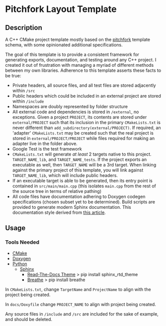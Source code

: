 # Pitchfork Layout Template

## Description

A C++ CMake project template mostly based on the [pitchfork](https://joholl.github.io/pitchfork-website/) template schema, with some opinionated additional specifications.

The goal of this template is to provide a consistent framework for generating exports, documentation, and testing around any C++ project. I created it out of frustration with managing a myriad of different methods between my own libraries. Adherence to this template asserts these facts to be true:

- Private headers, all source files, and all test files are stored adjacently within ```/src```
- Public headers which could be included in an external project are stored within ```/include```
- Namespaces are doubly represented by folder structure
- All external code and dependencies is stored in ```/external```, no exceptions. Given a project ```PROJECT```, its contents are stored under ```external/PROJECT``` such that its inclusion in the primary ```CMakeLists.txt``` is never different than ```add_subdirectory(external/PROJECT)```. If required, an 'adapter' ```CMakeLists.txt``` may be created such that the real project is stored in ```external/PROJECT/PROJECT``` while files required for making an adapter live in the folder above.
- Google Test is the test framework
- ```CMakeLists.txt``` will generate *at least* 2 targets native to this project. ```TARGET_NAME_lib```, and ```TARGET_NAME_tests```. If the project exports an executable as well, then ```TARGET_NAME``` will be a 3rd target. When linking against the primary project of this template, you will link against ```TARGET_NAME_lib```, which will include public headers.
- If an executable target is able to be generated, then its entry point is contained in ```src/main/main.cpp``` (this isolates ```main.cpp``` from the rest of the source tree in terms of relative pathing)
- All code files have documentation adhering to Doxygen codegen specifications (chosen subset yet to be determined). Build scripts are provided to generate modern Sphinx documentation. This documentation style derived from [this article](https://devblogs.microsoft.com/cppblog/clear-functional-c-documentation-with-sphinx-breathe-doxygen-cmake/).

## Usage

### Tools Needed
- [CMake](https://cmake.org/download/)
- [Doxygen](https://www.doxygen.nl/download.html)
- [Python](https://www.python.org/downloads/)
    - [Sphinx](https://www.sphinx-doc.org/en/master/usage/installation.html)
        - [Read-The-Docs Theme](https://sphinx-themes.org/sample-sites/sphinx-rtd-theme/) > pip install sphinx_rtd_theme
        - [Breathe](https://www.breathe-doc.org/) > pip install breathe

In ```CMakeLists.txt```, change ```TargetName``` and ```ProjectName``` to align with the project being created.

In ```docs/Doxyfile``` change ```PROJECT_NAME``` to align with project being created.

Any source files in ```/include``` and ```/src``` are included for the sake of example, and should be deleted.